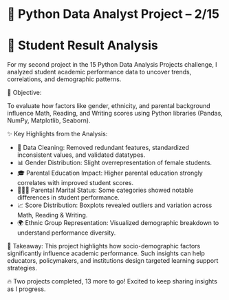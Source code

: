 # 🐍 Python Data Analyst Project – 2/15

# 🎯 Student Result Analysis

For my second project in the 15 Python Data Analysis Projects challenge, I analyzed student academic performance data to uncover trends, correlations, and demographic patterns.

🔎 Objective:

To evaluate how factors like gender, ethnicity, and parental background influence Math, Reading, and Writing scores using Python libraries (Pandas, NumPy, Matplotlib, Seaborn).

✨ Key Highlights from the Analysis:
* 🧹 Data Cleaning: Removed redundant features, standardized inconsistent values, and validated datatypes.
* 📊 Gender Distribution: Slight overrepresentation of female students.
* 🎓 Parental Education Impact: Higher parental education strongly correlates with improved student scores.
* 👨‍👩‍👧 Parental Marital Status: Some categories showed notable differences in student performance.
* 📈 Score Distribution: Boxplots revealed outliers and variation across Math, Reading & Writing.
* 🌍 Ethnic Group Representation: Visualized demographic breakdown to understand performance diversity.


📌 Takeaway:
This project highlights how socio-demographic factors significantly influence academic performance. Such insights can help educators, policymakers, and institutions design targeted learning support strategies.

🔥 Two projects completed, 13 more to go! Excited to keep sharing insights as I progress.


